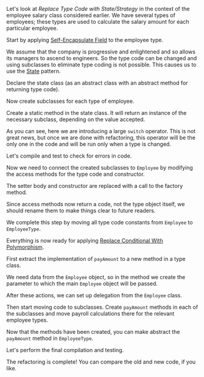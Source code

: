 Let's look at <i>Replace Type Code with State/Strategy</i> in the context of the employee salary class considered earlier. We have several types of employees; these types are used to calculate the salary amount for each particular employee.

Start by applying <a href="/self-encapsulate-field">Self-Encapsulate Field</a> to the employee type.

We assume that the company is progressive and enlightened and so allows its managers to ascend to engineers. So the type code can be changed and using subclasses to eliminate type coding is not possible. This causes us to use the <a href="http://sourcemaking.com/design_patterns/state">State</a> pattern.

Declare the state class (as an abstract class with an abstract method for returning type code).

Now create subclasses for each type of employee.

Create a static method in the state class. It will return an instance of the necessary subclass, depending on the value accepted.

As you can see, here we are introducing a large <code>switch</code> operator. This is not great news, but once we are done with refactoring, this operator will be the only one in the code and will be run only when a type is changed.

Let's compile and test to check for errors in code.

Now we need to connect the created subclasses to <code>Employee</code> by modifying the access methods for the type code and constructor.

The setter body and constructor are replaced with a call to the factory method.

Since access methods now return a code, not the type object itself, we should rename them to make things clear to future readers.

We complete this step by moving all type code constants from <code>Employee</code> to <code>EmployeeType</code>.

Everything is now ready for applying <a href="/replace-conditional-with-polymorphism">Replace Conditional With Polymorphism</a>.

First extract the implementation of <code>payAmount</code> to a new method in a type class.

We need datа from the <code>Employee</code> object, so in the method we create the parameter to which the main <code>Employee</code> object will be passed.

After these actions, we can set up delegation from the <code>Employee</code> class.

Then start moving code to subclasses. Create <code>payAmount</code> methods in each of the subclasses and move payroll calculations there for the relevant employee types.

Now that the methods have been created, you can make abstract the <code>payAmount</code> method in <code>EmployeeType</code>.

Let's perform the final compilation and testing.

The refactoring is complete! You can compare the old and new code, if you like.